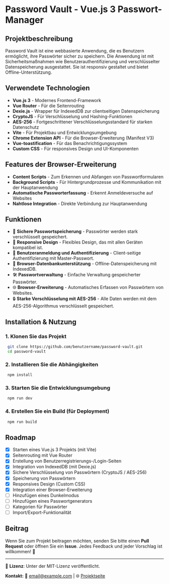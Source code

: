# Password Vault - Vue.js 3 Passwort-Manager

## Projektbeschreibung
Password Vault ist eine webbasierte Anwendung, die es Benutzern ermöglicht, ihre Passwörter sicher zu speichern. Die Anwendung ist mit Sicherheitsmaßnahmen wie Benutzerauthentifizierung und verschlüsselter Datenspeicherung ausgestattet. Sie ist responsiv gestaltet und bietet Offline-Unterstützung.

## Verwendete Technologien
- **Vue.js 3** - Modernes Frontend-Framework
- **Vue Router** - Für die Seitenrouting
- **Dexie.js** - Wrapper für IndexedDB zur clientseitigen Datenspeicherung
- **CryptoJS** - Für Verschlüsselung und Hashing-Funktionen
- **AES-256** - Fortgeschrittener Verschlüsselungsstandard für starken Datenschutz
- **Vite** - Für Projektbau und Entwicklungsumgebung
- **Chrome Extension API** - Für die Browser-Erweiterung (Manifest V3)
- **Vue-toastification** - Für das Benachrichtigungssystem
- **Custom CSS** - Für responsives Design und UI-Komponenten

## Features der Browser-Erweiterung
- **Content Scripts** - Zum Erkennen und Abfangen von Passwortformularen
- **Background Scripts** - Für Hintergrundprozesse und Kommunikation mit der Hauptanwendung
- **Automatische Passworterfassung** - Erkennt Anmeldeversuche auf Websites
- **Nahtlose Integration** - Direkte Verbindung zur Hauptanwendung

## Funktionen
- 🔐 **Sichere Passwortspeicherung** - Passwörter werden stark verschlüsselt gespeichert.
- 📲 **Responsive Design** - Flexibles Design, das mit allen Geräten kompatibel ist.
- 🔑 **Benutzeranmeldung und Authentifizierung** - Client-seitige Authentifizierung mit Master-Passwort.
- 💾 **Browser-Datenbankunterstützung** - Offline-Datenspeicherung mit IndexedDB.
- 🛠 **Passwortverwaltung** - Einfache Verwaltung gespeicherter Passwörter.
- 🌐 **Browser-Erweiterung** - Automatisches Erfassen von Passwörtern von Websites.
- 🔒 **Starke Verschlüsselung mit AES-256** - Alle Daten werden mit dem AES-256-Algorithmus verschlüsselt gespeichert.

## Installation & Nutzung
### 1. Klonen Sie das Projekt
```bash
 git clone https://github.com/benutzername/password-vault.git
 cd password-vault
```
### 2. Installieren Sie die Abhängigkeiten
```bash
 npm install
```
### 3. Starten Sie die Entwicklungsumgebung
```bash
 npm run dev
```
### 4. Erstellen Sie ein Build (für Deployment)
```bash
 npm run build
```

## Roadmap
- [x] Starten eines Vue.js 3 Projekts (mit Vite)
- [x] Seitenrouting mit Vue Router
- [x] Erstellung von Benutzerregistrierungs-/Login-Seiten
- [x] Integration von IndexedDB (mit Dexie.js)
- [x] Sichere Verschlüsselung von Passwörtern (CryptoJS / AES-256)
- [x] Speicherung von Passwörtern
- [x] Responsives Design (Custom CSS)
- [x] Integration einer Browser-Erweiterung
- [ ] Hinzufügen eines Dunkelmodus
- [ ] Hinzufügen eines Passwortgenerators
- [ ] Kategorien für Passwörter
- [ ] Import/Export-Funktionalität

## Beitrag
Wenn Sie zum Projekt beitragen möchten, senden Sie bitte einen **Pull Request** oder öffnen Sie ein **Issue**. Jedes Feedback und jeder Vorschlag ist willkommen! 🚀

---

📌 **Lizenz**: Unter der MIT-Lizenz veröffentlicht.

**Kontakt:**
📧 email@example.com | 🌐 [Projektseite](https://github.com/benutzername/password-vault)

